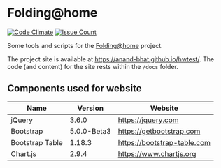 
# Folding@home

[![Code Climate](https://codeclimate.com/github/anand-bhat/hwtest/badges/gpa.svg)](https://codeclimate.com/github/anand-bhat/foldingathome)
[![Issue Count](https://codeclimate.com/github/anand-bhat/hwtest/badges/issue_count.svg)](https://codeclimate.com/github/anand-bhat/foldingathome)

Some tools and scripts for the [Folding@home](https://foldingathome.org) project.

The project site is available at <https://anand-bhat.github.io/hwtest/>.
The code (and content) for the site rests within the `/docs` folder.

## Components used for website

| Name | Version | Website |
| ----------- | ---- | ----------- |
| jQuery | 3.6.0 | https://jquery.com |
| Bootstrap | 5.0.0-Beta3 | https://getbootstrap.com |
| Bootstrap Table | 1.18.3 | https://bootstrap-table.com |
| Chart.js | 2.9.4 | https://www.chartjs.org |

